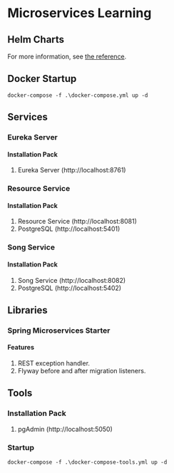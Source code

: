 # Microservices Learning

## Helm Charts

For more information, see [the reference](https://maksimkavalenka.github.io/microservices-learning/).

## Docker Startup
```
docker-compose -f .\docker-compose.yml up -d
```

## Services

### Eureka Server

#### Installation Pack
1. Eureka Server (http://localhost:8761)

### Resource Service

#### Installation Pack
1. Resource Service (http://localhost:8081)
2. PostgreSQL (http://localhost:5401)

### Song Service

#### Installation Pack
1. Song Service (http://localhost:8082)
2. PostgreSQL (http://localhost:5402)

## Libraries

### Spring Microservices Starter

#### Features
1. REST exception handler.
2. Flyway before and after migration listeners.

## Tools

### Installation Pack
1. pgAdmin (http://localhost:5050)

### Startup
```
docker-compose -f .\docker-compose-tools.yml up -d
```
